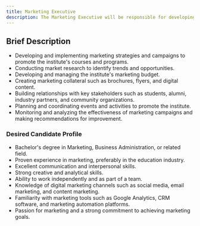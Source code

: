 ```yaml
---
title: Marketing Executive
description: The Marketing Executive will be responsible for developing and executing marketing strategies and campaigns for a computer education institute. The role involves promoting the institute's courses and programs to prospective students and building relationships with key stakeholders.
---
```


## Brief Description

- Developing and implementing marketing strategies and campaigns to promote the institute's courses and programs.
- Conducting market research to identify trends and opportunities.
- Developing and managing the institute's marketing budget.
- Creating marketing collateral such as brochures, flyers, and digital content.
- Building relationships with key stakeholders such as students, alumni, industry partners, and community organizations.
- Planning and coordinating events and activities to promote the institute.
- Monitoring and analyzing the effectiveness of marketing campaigns and making recommendations for improvement.

### Desired Candidate Profile

- Bachelor's degree in Marketing, Business Administration, or related field.
- Proven experience in marketing, preferably in the education industry.
- Excellent communication and interpersonal skills.
- Strong creative and analytical skills.
- Ability to work independently and as part of a team.
- Knowledge of digital marketing channels such as social media, email marketing, and content marketing.
- Familiarity with marketing tools such as Google Analytics, CRM software, and marketing automation platforms.
- Passion for marketing and a strong commitment to achieving marketing goals.
